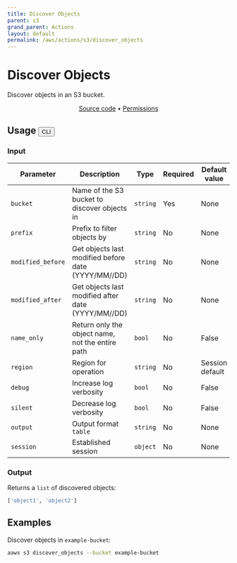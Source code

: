 ```yaml
---
title: Discover Objects
parent: s3
grand_parent: Actions
layout: default
permalink: /aws/actions/s3/discover_objects
---
```


# Discover Objects

Discover objects in an S3 bucket.

<p align="center">
   <a href="https://github.com/avtomat-hub/avtomat-aws/tree/main/avtomat_aws/services/s3/discover_objects.py">Source code</a> •
   <a href="/aws/permissions/s3/discover_objects">Permissions</a>
</p>

## Usage <button id="toggleButton" class="btn fs-3" onclick="toggleTables()">CLI</button>

### Input

| Parameter         | Description                                         | Type     | Required | Default value   |
|-------------------|-----------------------------------------------------|----------|----------|-----------------|
| `bucket`          | Name of the S3 bucket to discover objects in        | `string` | Yes      | None            |
| `prefix`          | Prefix to filter objects by                         | `string` | No       | None            |
| `modified_before` | Get objects last modified before date (YYYY/MM//DD) | `string` | No       | None            |
| `modified_after`  | Get objects last modified after date (YYYY/MM//DD)  | `string` | No       | None            |
| `name_only`       | Return only the object name, not the entire path    | `bool`   | No       | False           |
| `region`          | Region for operation                                | `string` | No       | Session default |
| `debug`           | Increase log verbosity                              | `bool`   | No       | False           |
| `silent`          | Decrease log verbosity                              | `bool`   | No       | False           |
| `output`          | Output format <br/> `table`                         | `string` | No       | None            |
| `session`         | Established session                                 | `object` | No       | None            |

### Output

Returns a `list` of discovered objects:

```python
['object1', 'object2']
```

<div markdown="1" id="cli" style="display: block;">

## Examples

Discover objects in `example-bucket`:

```bash
aaws s3 discover_objects --bucket example-bucket
```

</div>

<div markdown="1" id="prog" style="display: none;">

## Examples

Discover objects in `example-bucket`:

```python
from avtomat_aws import s3

response = s3.discover_objects(bucket='example-bucket')
```

</div>

<script>
  function toggleTables() {
    var cli = document.getElementById("cli");
    var prog = document.getElementById("prog");
    var toggleButton = document.getElementById("toggleButton");
    if (cli.style.display === "none") {
      cli.style.display = "block";
      prog.style.display = "none";
      toggleButton.innerHTML = "CLI";
    } else {
      cli.style.display = "none";
      prog.style.display = "block";
      toggleButton.innerHTML = "Programmatic";
    } 
  }
</script>
